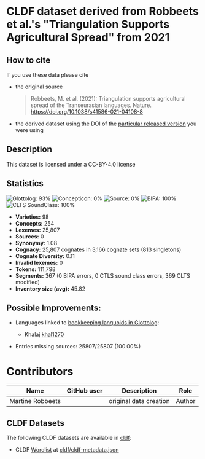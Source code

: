 # CLDF dataset derived from Robbeets et al.'s "Triangulation Supports Agricultural Spread" from 2021

## How to cite

If you use these data please cite
- the original source
  > Robbeets, M. et al. (2021): Triangulation supports agricultural spread of the Transeurasian languages. Nature. https://doi.org/10.1038/s41586-021-04108-8
- the derived dataset using the DOI of the [particular released version](../../releases/) you were using

## Description


This dataset is licensed under a CC-BY-4.0 license

## Statistics


![Glottolog: 93%](https://img.shields.io/badge/Glottolog-93%25-green.svg "Glottolog: 93%")
![Concepticon: 0%](https://img.shields.io/badge/Concepticon-0%25-red.svg "Concepticon: 0%")
![Source: 0%](https://img.shields.io/badge/Source-0%25-red.svg "Source: 0%")
![BIPA: 100%](https://img.shields.io/badge/BIPA-100%25-brightgreen.svg "BIPA: 100%")
![CLTS SoundClass: 100%](https://img.shields.io/badge/CLTS%20SoundClass-100%25-brightgreen.svg "CLTS SoundClass: 100%")

- **Varieties:** 98
- **Concepts:** 254
- **Lexemes:** 25,807
- **Sources:** 0
- **Synonymy:** 1.08
- **Cognacy:** 25,807 cognates in 3,166 cognate sets (813 singletons)
- **Cognate Diversity:** 0.11
- **Invalid lexemes:** 0
- **Tokens:** 111,798
- **Segments:** 367 (0 BIPA errors, 0 CTLS sound class errors, 369 CLTS modified)
- **Inventory size (avg):** 45.82

## Possible Improvements:

- Languages linked to [bookkeeping languoids in Glottolog](http://glottolog.org/glottolog/glottologinformation#bookkeepinglanguoids):
  - Khalaj [khal1270](http://glottolog.org/resource/languoid/id/khal1270)


- Entries missing sources: 25807/25807 (100.00%)

# Contributors

Name               | GitHub user | Description | Role
---                | ---         | --- | --- 
Martine Robbeets |   | original data creation | Author 





## CLDF Datasets

The following CLDF datasets are available in [cldf](cldf):

- CLDF [Wordlist](https://github.com/cldf/cldf/tree/master/modules/Wordlist) at [cldf/cldf-metadata.json](cldf/cldf-metadata.json)